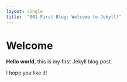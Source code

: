 ```yaml
---
layout: single
title:  "001-First Blog: Welcome to Jekyll!"
---
```


# Welcome

**Hello world**, this is my first Jekyll blog post.

I hope you like it!
